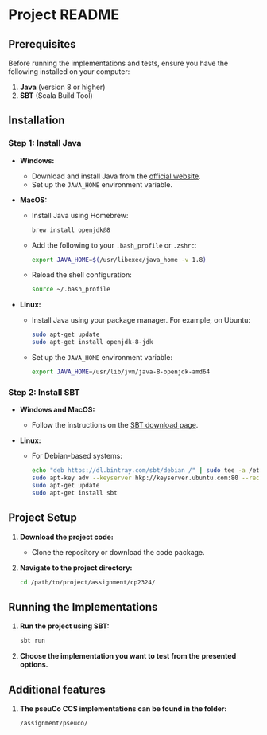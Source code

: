 # Project README

## Prerequisites

Before running the implementations and tests, ensure you have the following installed on your computer:

1. **Java** (version 8 or higher)
2. **SBT** (Scala Build Tool)

## Installation

### Step 1: Install Java

- **Windows:**
  - Download and install Java from the [official website](https://www.oracle.com/java/technologies/javase-downloads.html).
  - Set up the `JAVA_HOME` environment variable.

- **MacOS:**
  - Install Java using Homebrew:
    ```sh
    brew install openjdk@8
    ```
  - Add the following to your `.bash_profile` or `.zshrc`:
    ```sh
    export JAVA_HOME=$(/usr/libexec/java_home -v 1.8)
    ```
  - Reload the shell configuration:
    ```sh
    source ~/.bash_profile
    ```

- **Linux:**
  - Install Java using your package manager. For example, on Ubuntu:
    ```sh
    sudo apt-get update
    sudo apt-get install openjdk-8-jdk
    ```
  - Set up the `JAVA_HOME` environment variable:
    ```sh
    export JAVA_HOME=/usr/lib/jvm/java-8-openjdk-amd64
    ```

### Step 2: Install SBT

- **Windows and MacOS:**
  - Follow the instructions on the [SBT download page](https://www.scala-sbt.org/download.html).

- **Linux:**
  - For Debian-based systems:
    ```sh
    echo "deb https://dl.bintray.com/sbt/debian /" | sudo tee -a /etc/apt/sources.list.d/sbt.list
    sudo apt-key adv --keyserver hkp://keyserver.ubuntu.com:80 --recv 642AC823
    sudo apt-get update
    sudo apt-get install sbt
    ```

## Project Setup

1. **Download the project code:**
   - Clone the repository or download the code package.

2. **Navigate to the project directory:**
   ```sh
   cd /path/to/project/assignment/cp2324/


## Running the Implementations

1. **Run the project using SBT:**
   ```sh
   sbt run

2. **Choose the implementation you want to test from the presented options.**


## Additional features

1. **The pseuCo CCS implementations can be found in the folder:**
    ```sh
    /assignment/pseuco/
